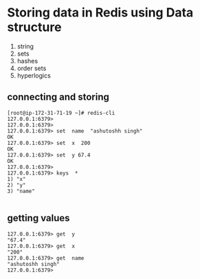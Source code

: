 # Storing data in Redis using Data structure

<ol>
  
  <li> string </li>
  <li> sets </li>
  <li> hashes </li>
  <li> order sets </li>
  <li> hyperlogics </li>
  
 </ol>
 
 ## connecting and storing 
 
 ```
 [root@ip-172-31-71-19 ~]# redis-cli  
127.0.0.1:6379> 
127.0.0.1:6379> 
127.0.0.1:6379> set  name  "ashutoshh singh"
OK
127.0.0.1:6379> set  x  200
OK
127.0.0.1:6379> set  y 67.4
OK
127.0.0.1:6379> 
127.0.0.1:6379> keys  * 
1) "x"
2) "y"
3) "name"


```

## getting values
```
127.0.0.1:6379> get  y
"67.4"
127.0.0.1:6379> get  x
"200"
127.0.0.1:6379> get  name
"ashutoshh singh"
127.0.0.1:6379> 

```

